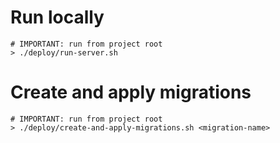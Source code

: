 # Run locally

```
# IMPORTANT: run from project root
> ./deploy/run-server.sh
```

# Create and apply migrations

```
# IMPORTANT: run from project root
> ./deploy/create-and-apply-migrations.sh <migration-name>